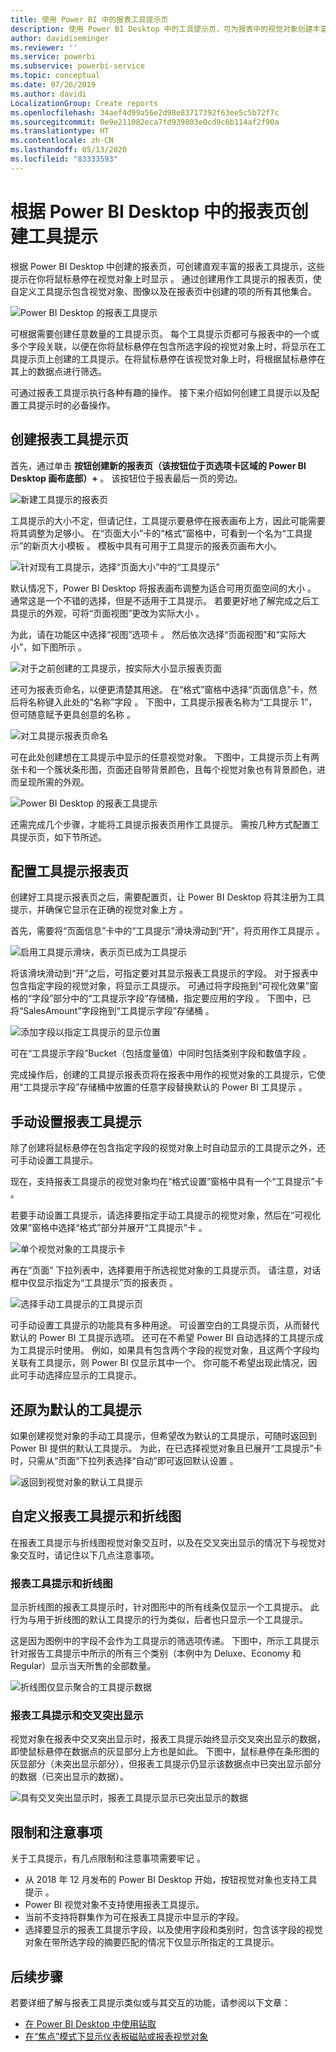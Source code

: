 ```yaml
---
title: 使用 Power BI 中的报表工具提示页
description: 使用 Power BI Desktop 中的工具提示页，可为报表中的视觉对象创建丰富的悬停式工具提示
author: davidiseminger
ms.reviewer: ''
ms.service: powerbi
ms.subservice: powerbi-service
ms.topic: conceptual
ms.date: 07/26/2019
ms.author: davidi
LocalizationGroup: Create reports
ms.openlocfilehash: 34aef4d99a56e2d98e83717392f63ee5c5b72f7c
ms.sourcegitcommit: 0e9e211082eca7fd939803e0cd9c6b114af2f90a
ms.translationtype: HT
ms.contentlocale: zh-CN
ms.lasthandoff: 05/13/2020
ms.locfileid: "83333593"
---
```

# <a name="create-tooltips-based-on-report-pages-in-power-bi-desktop"></a>根据 Power BI Desktop 中的报表页创建工具提示
根据 Power BI Desktop 中创建的报表页，可创建直观丰富的报表工具提示，这些提示在你将鼠标悬停在视觉对象上时显示   。 通过创建用作工具提示的报表页，使自定义工具提示包含视觉对象、图像以及在报表页中创建的项的所有其他集合。 

![Power BI Desktop 的报表工具提示](media/desktop-tooltips/desktop-tooltips_00a.png)

可根据需要创建任意数量的工具提示页。 每个工具提示页都可与报表中的一个或多个字段关联，以便在你将鼠标悬停在包含所选字段的视觉对象上时，将显示在工具提示页上创建的工具提示。在将鼠标悬停在该视觉对象上时，将根据鼠标悬停在其上的数据点进行筛选。 

可通过报表工具提示执行各种有趣的操作。 接下来介绍如何创建工具提示以及配置工具提示时的必备操作。

## <a name="create-a-report-tooltip-page"></a>创建报表工具提示页
首先，通过单击  **按钮创建新的报表页（该按钮位于页选项卡区域的 Power BI Desktop 画布底部）+**  。 该按钮位于报表最后一页的旁边。 

![新建工具提示的报表页](media/desktop-tooltips/desktop-tooltips_02.png)

工具提示的大小不定，但请记住，工具提示要悬停在报表画布上方，因此可能需要将其调整为足够小。 在“页面大小”卡的“格式”窗格中，可看到一个名为“工具提示”的新页大小模板    。 模板中具有可用于工具提示的报表页画布大小。

![针对现有工具提示，选择“页面大小”中的“工具提示”](media/desktop-tooltips/desktop-tooltips_03.png)

默认情况下，Power BI Desktop 将报表画布调整为适合可用页面空间的大小  。 通常这是一个不错的选择，但是不适用于工具提示。 若要更好地了解完成之后工具提示的外观，可将“页面视图”更改为实际大小  。 

为此，请在功能区中选择“视图”选项卡  。 然后依次选择“页面视图”和“实际大小”，如下图所示  。

![对于之前创建的工具提示，按实际大小显示报表页面](media/desktop-tooltips/desktop-tooltips_04.png)

还可为报表页命名，以便更清楚其用途。 在“格式”窗格中选择“页面信息”卡，然后将名称键入此处的“名称”字段    。 下图中，工具提示报表名称为“工具提示 1”，但可随意赋予更具创意的名称  。

![对工具提示报表页命名](media/desktop-tooltips/desktop-tooltips_05.png)

可在此处创建想在工具提示中显示的任意视觉对象。 下图中，工具提示页上有两张卡和一个簇状条形图，页面还自带背景颜色，且每个视觉对象也有背景颜色，进而呈现所需的外观。

![Power BI Desktop 的报表工具提示](media/desktop-tooltips/desktop-tooltips_06.png)

还需完成几个步骤，才能将工具提示报表页用作工具提示。 需按几种方式配置工具提示页，如下节所述。 

## <a name="configure-your-tooltip-report-page"></a>配置工具提示报表页

创建好工具提示报表页之后，需要配置页，让 Power BI Desktop 将其注册为工具提示，并确保它显示在正确的视觉对象上方  。

首先，需要将“页面信息”卡中的“工具提示”滑块滑动到“开”，将页用作工具提示    。 

![启用工具提示滑块，表示页已成为工具提示](media/desktop-tooltips/desktop-tooltips_07.png)

将该滑块滑动到“开”之后，可指定要对其显示报表工具提示的字段。 对于报表中包含指定字段的视觉对象，将显示工具提示。 可通过将字段拖到“可视化效果”窗格的“字段”部分中的“工具提示字段”存储桶，指定要应用的字段    。 下图中，已将“SalesAmount”字段拖到“工具提示字段”存储桶   。

![添加字段以指定工具提示的显示位置](media/desktop-tooltips/desktop-tooltips_08.png)
 
可在“工具提示字段”Bucket（包括度量值）中同时包括类别字段和数值字段  。

完成操作后，创建的工具提示报表页将在报表中用作的视觉对象的工具提示，它使用“工具提示字段”存储桶中放置的任意字段替换默认的 Power BI 工具提示  。

## <a name="manually-setting-a-report-tooltip"></a>手动设置报表工具提示

除了创建将鼠标悬停在包含指定字段的视觉对象上时自动显示的工具提示之外，还可手动设置工具提示。 

现在，支持报表工具提示的视觉对象均在“格式设置”窗格中具有一个“工具提示”卡   。 

若要手动设置工具提示，请选择要指定手动工具提示的视觉对象，然后在“可视化效果”窗格中选择“格式”部分并展开“工具提示”卡    。

![单个视觉对象的工具提示卡](media/desktop-tooltips/desktop-tooltips_09.png)

再在“页面”  下拉列表中，选择要用于所选视觉对象的工具提示页。 请注意，对话框中仅显示指定为“工具提示”页的报表页  。

![选择手动工具提示的工具提示页](media/desktop-tooltips/desktop-tooltips_10.png)

可手动设置工具提示的功能具有多种用途。 可设置空白的工具提示页，从而替代默认的 Power BI 工具提示选项。 还可在不希望 Power BI 自动选择的工具提示成为工具提示时使用。 例如，如果具有包含两个字段的视觉对象，且这两个字段均关联有工具提示，则 Power BI 仅显示其中一个。 你可能不希望出现此情况，因此可手动选择应显示的工具提示。

## <a name="reverting-to-default-tooltips"></a>还原为默认的工具提示

如果创建视觉对象的手动工具提示，但希望改为默认的工具提示，可随时返回到 Power BI 提供的默认工具提示。 为此，在已选择视觉对象且已展开“工具提示”卡时，只需从“页面”下拉列表选择“自动”即可返回默认设置    。

![返回到视觉对象的默认工具提示](media/desktop-tooltips/desktop-tooltips_11.png)

## <a name="custom-report-tooltips-and-line-charts"></a>自定义报表工具提示和折线图

在报表工具提示与折线图视觉对象交互时，以及在交叉突出显示的情况下与视觉对象交互时，请记住以下几点注意事项。

### <a name="report-tooltips-and-line-charts"></a>报表工具提示和折线图

显示折线图的报表工具提示时，针对图形中的所有线条仅显示一个工具提示。 此行为与用于折线图的默认工具提示的行为类似，后者也只显示一个工具提示。 

这是因为图例中的字段不会作为工具提示的筛选项传递。 下图中，所示工具提示针对报告工具提示中所示的所有三个类别（本例中为 Deluxe、Economy 和 Regular）显示当天所售的全部数量。 

![折线图仅显示聚合的工具提示数据](media/desktop-tooltips/desktop-tooltips_12.png)

### <a name="report-tooltips-and-cross-highlighting"></a>报表工具提示和交叉突出显示

视觉对象在报表中交叉突出显示时，报表工具提示始终显示交叉突出显示的数据，即使鼠标悬停在数据点的灰显部分上方也是如此。 下图中，鼠标悬停在条形图的灰显部分（未突出显示部分），但报表工具提示仍显示该数据点中已突出显示部分的数据（已突出显示的数据）。

![具有交叉突出显示时，报表工具提示显示已突出显示的数据](media/desktop-tooltips/desktop-tooltips_13.png)



## <a name="limitations-and-considerations"></a>限制和注意事项
关于工具提示，有几点限制和注意事项需要牢记  。

* 从 2018 年 12 月发布的 Power BI Desktop 开始，按钮视觉对象也支持工具提示  。
* Power BI 视觉对象不支持使用报表工具提示。 
* 当前不支持将群集作为可在报表工具提示中显示的字段。 
* 选择要显示的报表工具提示字段，以及使用字段和类别时，包含该字段的视觉对象在带所选字段的摘要匹配的情况下仅显示所指定的工具提示。 



## <a name="next-steps"></a>后续步骤
若要详细了解与报表工具提示类似或与其交互的功能，请参阅以下文章：

* [在 Power BI Desktop 中使用钻取](desktop-drillthrough.md)
* [在“焦点”模式下显示仪表板磁贴或报表视觉对象](../consumer/end-user-focus.md)

